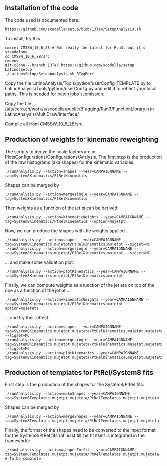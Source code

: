 ## Installation of the code

The code used is documented here:

    https://github.com/scodella/setup/blob/13TeV/SetupAnalysis.sh

To install, try this

    cmsrel CMSSW_10_6_28 # Not really the latest for Run3, but it's standalone ...
    cd CMSSW_10_6_28/src
    cmsenv
    git clone --branch 13TeV https://github.com/scodella/setup LatinosSetup
    ./LatinosSetup/SetupAnalysis.sh BTagPerf

Copy the file LatinoAnalysis/Tools/python/userConfig_TEMPLATE.py to LatinoAnalysis/Tools/python/userConfig.py and edit it to reflect your local paths. This is needed for batch jobs submission.

Copy the file /afs/cern.ch/work/s/scodella/public/BTagging/Run3/FunctionLibrary.h in LatinoAnalysis/MultiDraw/interface/

Compile all from CMSSW_10_6_28/src.

## Production of weights for kinematic reweighting

The scripts to derive the scale factors are in PlotsConfigurations/Configurations/Analysis. 
The first step is the production of the raw histograms (aka shapes) for the kinematic variables:

    ./runAnalysis.py --action=shapes --year=CAMPAIGNNAME --tag=System8Kinematics/PtRelKinematics

Shapes can be merged by

    ./runAnalysis.py --action=mergesingle --year=CAMPAIGNNAME --tag=System8Kinematics/PtRelKinematics

Then weights as a function of the jet pt can be derived:

    ./runAnalysis.py --action=kinematicWeights --year=CAMPAIGNNAME --tag=System8Kinematics/PtRelKinematics --option=mujetpt

Now, we can produce the shapes with the weights applied ...

    ./runAnalysis.py --action=shapes --year=CAMPAIGNNAME --tag=System8Kinematics.mujetpt/PtRelKinematics.mujetpt --sigset=MC
    ./runAnalysis.py --action=mergesingle --year=CAMPAIGNNAME --tag=System8Kinematics.mujetpt/PtRelKinematics.mujetpt --sigset=MC

... and make some validation plot:

    ./runAnalysis.py --action=plotKinematics --year=CAMPAIGNNAME --tag=System8Kinematics.mujetpt/PtRelKinematics.mujetpt

Finally, we can compute weights as a function of the jet eta on top of the one as a function of the jet pt ...

    ./runAnalysis.py --action=kinematicWeights --year=CAMPAIGNNAME --tag=System8Kinematics.mujetpt/PtRelKinematics.mujetpt --option=mujeteta

... and try their effect:

    ./runAnalysis.py --action=shapes --year=CAMPAIGNNAME --tag=System8Kinematics.mujetpt.mujeteta/PtRelKinematics.mujetpt.mujeteta --sigset=MC
    ./runAnalysis.py --action=mergesingle --year=CAMPAIGNNAME --tag=System8Kinematics.mujetpt.mujeteta/PtRelKinematics.mujetpt.mujeteta --sigset=MC
    ./runAnalysis.py --action=plotKinematics --year=CAMPAIGNNAME --tag=System8Kinematics.mujetpt.mujeteta/PtRelKinematics.mujetpt.mujeteta

## Production of templates for PtRel/System8 fits

First step is the production of the shapes for the System8/PtRel fits:

    ./runAnalysis.py --action=makeShapes --year=CAMPAIGNNAME --tag=System8Templates.mujetpt.mujeteta/PtRelTemplates.mujetpt.mujeteta

Shapes can be merged by

    ./runAnalysis.py --action=mergeShapes --year=CAMPAIGNNAME --tag=System8Templates.mujetpt.mujeteta/PtRelTemplates.mujetpt.mujeteta

Finally, the format of the shapes need to be converted to the input format for the System8/PtRel fits (at least till the fit itself is integrated in the framework): 

    ./runAnalysis.py --action=shapesForFit --year=CAMPAIGNNAME --tag=System8Templates.mujetpt.mujeteta/PtRelTemplates.mujetpt.mujeteta # To be complete

